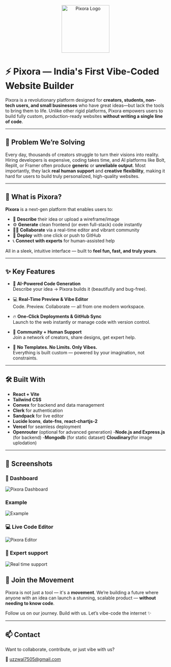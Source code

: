 <p align="center">
  <img src="https://res.cloudinary.com/dvmqxb8kd/image/upload/v1750647392/6a803f79-375d-4854-8bd3-7909990986e2_nqjcaw.jpg" alt="Pixora Logo" width="150"/>
</p>

# ⚡ Pixora — India's First Vibe-Coded Website Builder

Pixora is a revolutionary platform designed for **creators, students, non-tech users, and small businesses** who have great ideas—but lack the tools to bring them to life. Unlike other rigid platforms, Pixora empowers users to build fully custom, production-ready websites **without writing a single line of code**.

---

## 🧠 Problem We’re Solving

Every day, thousands of creators struggle to turn their visions into reality. Hiring developers is expensive, coding takes time, and AI platforms like Bolt, Replit, or Framer often produce **generic** or **unreliable output**. Most importantly, they lack **real human support** and **creative flexibility**, making it hard for users to build truly personalized, high-quality websites.

---

## 🚀 What is Pixora?

**Pixora** is a next-gen platform that enables users to:
- 📝 **Describe** their idea or upload a wireframe/image
- ⚙️ **Generate** clean frontend (or even full-stack) code instantly
- 👩‍💻 **Collaborate** via a real-time editor and vibrant community
- 🚀 **Deploy** with one click or push to GitHub
- 📞 **Connect with experts** for human-assisted help

All in a sleek, intuitive interface — built to **feel fun, fast, and truly yours**.

---

## ✨ Key Features

- 🧠 **AI-Powered Code Generation**  
  Describe your idea → Pixora builds it (beautifully and bug-free).

- 💻 **Real-Time Preview & Vibe Editor**  
  Code. Preview. Collaborate — all from one modern workspace.

- 🔥 **One-Click Deployments & GitHub Sync**  
  Launch to the web instantly or manage code with version control.

- 🤝 **Community + Human Support**  
  Join a network of creators, share designs, get expert help.

- 🎨 **No Templates. No Limits. Only Vibes.**  
  Everything is built custom — powered by your imagination, not constraints.

---

## 🛠️ Built With

- **React + Vite**  
- **Tailwind CSS**  
- **Convex** for backend and data management  
- **Clerk** for authentication  
- **Sandpack** for live editor  
- **Lucide Icons**, **date-fns**, **react-chartjs-2**  
- **Vercel** for seamless deployment  
- **Openrouter** (optional for advanced generation)
-**Node.js and Express.js** (for backend)
-**Mongodb** (for static dataset)
**Cloudinary**(for image uplodation)
---

## 📸 Screenshots

### 🎯 Dashboard
![Pixora Dashboard](https://res.cloudinary.com/dvmqxb8kd/image/upload/v1750646979/Screenshot_2025-06-22_205018_tof4rd.png)

### Example
![Example](https://res.cloudinary.com/dvmqxb8kd/image/upload/v1750646979/Screenshot_2025-06-22_205018_tof4rd.png)
### 💻 Live Code Editor
![Pixora Editor](https://res.cloudinary.com/dvmqxb8kd/image/upload/v1750647272/Screenshot_2025-06-22_210634_uo0lgo.png)

### 🚀 Expert support 
![Real time support](https://res.cloudinary.com/dvmqxb8kd/image/upload/v1750647325/Screenshot_2025-06-21_094810_xbvxhk.png)


## 🤍 Join the Movement

Pixora is not just a tool — it's a **movement**. We’re building a future where anyone with an idea can launch a stunning, scalable product — **without needing to know code**.

Follow us on our journey. Build with us. Let’s vibe-code the internet ✨

---

## 📫 Contact

Want to collaborate, contribute, or just vibe with us?

📧 uzzwal7505@gmail.com  


